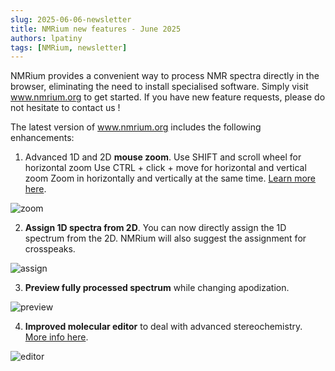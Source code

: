 ```yaml
---
slug: 2025-06-06-newsletter
title: NMRium new features - June 2025
authors: lpatiny
tags: [NMRium, newsletter]
---
```


NMRium provides a convenient way to process NMR spectra directly in the browser, eliminating the need to install specialised software. Simply visit www.nmrium.org to get started. If you have new feature requests, please do not hesitate to contact us !

The latest version of www.nmrium.org includes the following enhancements:

1. Advanced 1D and 2D **mouse zoom**.
   Use SHIFT and scroll wheel for horizontal zoom
   Use CTRL + click + move for horizontal and vertical zoom
   Zoom in horizontally and vertically at the same time.
   [Learn more here](/help/zoom-and-scale).

![zoom](/newsletters/2025/june/zoom.gif)

2. **Assign 1D spectra from 2D**. You can now directly assign the 1D spectrum from the 2D. NMRium will also suggest the assignment for crosspeaks.

![assign](/newsletters/2025/june/assign.gif)

3. **Preview fully processed spectrum** while changing apodization.

![preview](/newsletters/2025/june/preview.gif)

4. **Improved molecular editor** to deal with advanced stereochemistry. [More info here](/ocl/stereochemistry).

![editor](/newsletters/2025/june/editor.gif)
